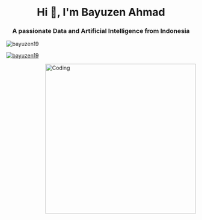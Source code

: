 <h1 align="center">Hi 👋, I'm Bayuzen Ahmad</h1>
<h3 align="center">A passionate Data and Artificial Intelligence from Indonesia</h3>
<p align="left"> <img src="https://komarev.com/ghpvc/?username=bayuzen19&label=Profile%20views&color=0e75b6&style=flat" alt="bayuzen19" /> </p>
<p align="left"> <a href="https://github.com/ryo-ma/github-profile-trophy"><img src="https://github-profile-trophy.vercel.app/?username=bayuzen19" alt="bayuzen19" /></a> </p>
<img align="right" alt="Coding" width="400"  src="https://assets-global.website-files.com/5c19100c2b50073e6ee69da1/60d35967a853a1b14851703b_All%20the%20data%20(1).gif" />
